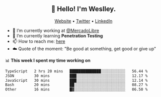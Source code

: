 <h2 align="center">👋 Hello! I'm Weslley.</h2>
<p align="center">
  <a href="http://weslleyneri.com.br">Website</a> •
  <a href="https://twitter.com/Weslley_Neri">Twitter</a> •
  <a href="https://www.linkedin.com/in/weslley-neri-3658908b">LinkedIn</a>
</p>


- 🔭 I’m currently working at [@MercadoLibre](https://github.com/mercadolibre)
- 🌱 I’m currently learning **Penetration Testing**
- 📫 How to reach me: [here](mailto:weslley39@gmail.com)
- ☁️ Quote of the moment: "Be good at something, get good or give up"

📊 **This week I spent my time working on**
<!--START_SECTION:waka-->

```txt
TypeScript   2 hrs 20 mins   ██████████████░░░░░░░░░░░   56.44 %
JSON         30 mins         ███░░░░░░░░░░░░░░░░░░░░░░   12.17 %
JavaScript   30 mins         ███░░░░░░░░░░░░░░░░░░░░░░   12.14 %
Bash         20 mins         ██░░░░░░░░░░░░░░░░░░░░░░░   08.27 %
Other        16 mins         █▓░░░░░░░░░░░░░░░░░░░░░░░   06.50 %
```

<!--END_SECTION:waka-->

<!-- Inspired by https://github.com/gruselhaus/gruselhaus -->